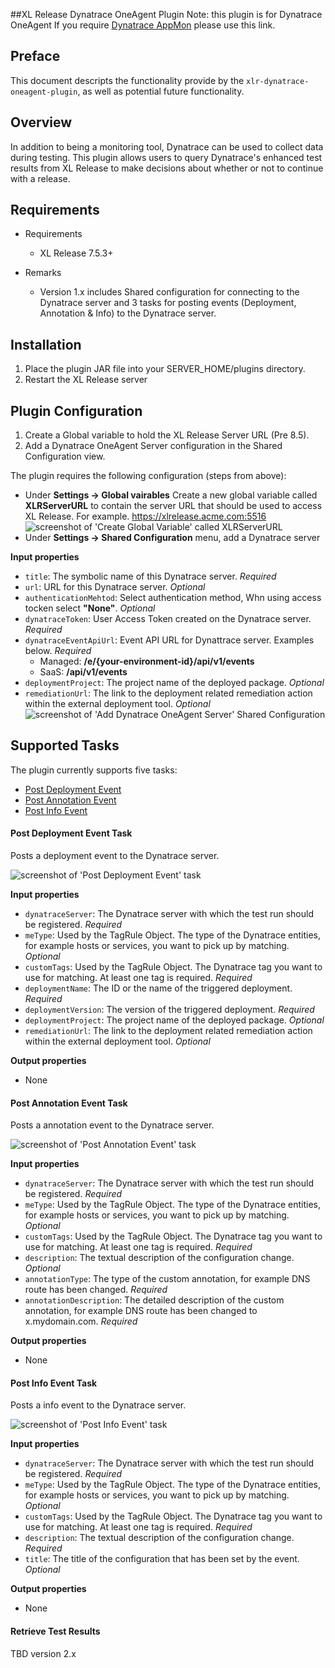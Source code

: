 ##XL Release Dynatrace OneAgent Plugin
Note:  this plugin is for Dynatrace OneAgent If you require [Dynatrace AppMon](https://github.com/xebialabs-community/xlr-dynatrace-plugin) please use this link.

## Preface
This document descripts the functionality provide by the `xlr-dynatrace-oneagent-plugin`, as well as potential future functionality.

## Overview
In addition to being a monitoring tool, Dynatrace can be used to collect data during testing. This plugin allows users to query Dynatrace's enhanced test results from XL Release to make decisions about whether or not to continue with a release.

## Requirements
* Requirements
    * XL Release 7.5.3+
    
* Remarks
    * Version 1.x includes Shared configuration for connecting to the Dynatrace server and 3 tasks for posting events (Deployment, Annotation & Info) to the Dynatrace server.

## Installation
1. Place the plugin JAR file into your SERVER_HOME/plugins directory.
1. Restart the XL Release server

## Plugin Configuration
1. Create a Global variable to hold  the XL Release Server URL (Pre 8.5).
1. Add a Dynatrace OneAgent Server configuration in the Shared Configuration view.

The plugin requires the following configuration (steps from above):
* Under **Settings -> Global vairables** Create a new global variable called **XLRServerURL** to contain the server URL that should be used to access XL Release. For example.  https://xlrelease.acme.com:5516
![screenshot of 'Create Global Variable' called XLRServerURL ](documentation/xlr-global-var.png)
* Under **Settings -> Shared Configuration** menu, add a Dynatrace server

**Input properties**

* `title`: The symbolic name of this Dynatrace server. _Required_
* `url`: URL for this Dynatrace server. _Optional_
* `authenticationMehtod`: Select authentication method, Whn using access tocken select **"None"**. _Optional_
* `dynatraceToken`: User Access Token created on the Dynatrace server. _Required_
* `dynatraceEventApiUrl`: Event API URL for Dynattrace server. Examples below. _Required_
    * Managed: **/e/{your-environment-id}/api/v1/events** 
    * SaaS: **/api/v1/events** 
* `deploymentProject`: The project name of the deployed package. _Optional_
* `remediationUrl`: The link to the deployment related remediation action within the external deployment tool. _Optional_
![screenshot of 'Add Dynatrace OneAgent Server' Shared Configuration](documentation/shared-configuration-dynatrace-server.png)


## Supported Tasks
The plugin currently supports five tasks:

* [Post Deployment Event](https://www.dynatrace.com/support/help/shortlink/api-events#post-events)
* [Post Annotation Event](https://www.dynatrace.com/support/help/shortlink/api-events#post-events)
* [Post Info Event](https://www.dynatrace.com/support/help/shortlink/api-events#post-events)

#### Post Deployment Event Task

Posts a deployment event to the Dynatrace server.

![screenshot of 'Post Deployment Event' task](documentation/post-deploy-event-task.png)

**Input properties**

* `dynatraceServer`: The Dynatrace server with which the test run should be registered. _Required_
* `meType`: Used by the TagRule Object. The type of the Dynatrace entities, for example hosts or services, you want to pick up by matching. _Optional_
* `customTags`: Used by the TagRule Object. The Dynatrace tag you want to use for matching. At least one tag is required. _Required_
* `deploymentName`: The ID or the name of the triggered deployment. _Required_
* `deploymentVersion`: The version of the triggered deployment. _Required_
* `deploymentProject`: The project name of the deployed package. _Optional_
* `remediationUrl`: The link to the deployment related remediation action within the external deployment tool. _Optional_

**Output properties**

* None

#### Post Annotation Event Task

Posts a annotation event to the Dynatrace server.

![screenshot of 'Post Annotation Event' task](documentation/post-annotation-event-task.png)

**Input properties**

* `dynatraceServer`: The Dynatrace server with which the test run should be registered. _Required_
* `meType`: Used by the TagRule Object. The type of the Dynatrace entities, for example hosts or services, you want to pick up by matching. _Optional_
* `customTags`: Used by the TagRule Object. The Dynatrace tag you want to use for matching. At least one tag is required. _Required_
* `description`: The textual description of the configuration change. _Optional_
* `annotationType`: The type of the custom annotation, for example DNS route has been changed. _Required_
* `annotationDescription`: The detailed description of the custom annotation, for example DNS route has been changed to x.mydomain.com. _Required_

**Output properties**

* None

#### Post Info Event Task

Posts a info event to the Dynatrace server.

![screenshot of 'Post Info Event' task](documentation/post-info-event-task.png)

**Input properties**

* `dynatraceServer`: The Dynatrace server with which the test run should be registered. _Required_
* `meType`: Used by the TagRule Object. The type of the Dynatrace entities, for example hosts or services, you want to pick up by matching. _Optional_
* `customTags`: Used by the TagRule Object. The Dynatrace tag you want to use for matching. At least one tag is required. _Required_
* `description`: The textual description of the configuration change. _Required_
* `title`: The title of the configuration that has been set by the event. _Optional_

**Output properties**

* None

#### Retrieve Test Results

TBD version 2.x
